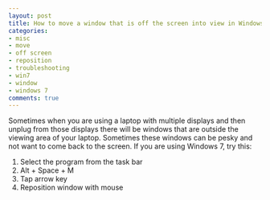 ```yaml
---
layout: post
title: How to move a window that is off the screen into view in Windows 7
categories:
- misc
- move
- off screen
- reposition
- troubleshooting
- win7
- window
- windows 7
comments: true
---
```

Sometimes when you are using a laptop with multiple displays and then unplug from those displays there will be windows that are outside the viewing area of your laptop. Sometimes these windows can be pesky and not want to come back to the screen. If you are using Windows 7, try this:

1. Select the program from the task bar
2. Alt + Space + M
3. Tap arrow key
4. Reposition window with mouse

